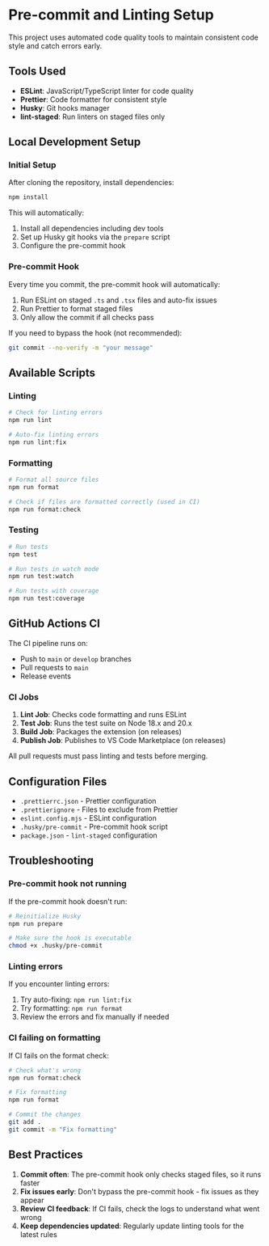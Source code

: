 # Pre-commit and Linting Setup

This project uses automated code quality tools to maintain consistent code style and catch errors early.

## Tools Used

- **ESLint**: JavaScript/TypeScript linter for code quality
- **Prettier**: Code formatter for consistent style
- **Husky**: Git hooks manager
- **lint-staged**: Run linters on staged files only

## Local Development Setup

### Initial Setup

After cloning the repository, install dependencies:

```bash
npm install
```

This will automatically:

1. Install all dependencies including dev tools
2. Set up Husky git hooks via the `prepare` script
3. Configure the pre-commit hook

### Pre-commit Hook

Every time you commit, the pre-commit hook will automatically:

1. Run ESLint on staged `.ts` and `.tsx` files and auto-fix issues
2. Run Prettier to format staged files
3. Only allow the commit if all checks pass

If you need to bypass the hook (not recommended):

```bash
git commit --no-verify -m "your message"
```

## Available Scripts

### Linting

```bash
# Check for linting errors
npm run lint

# Auto-fix linting errors
npm run lint:fix
```

### Formatting

```bash
# Format all source files
npm run format

# Check if files are formatted correctly (used in CI)
npm run format:check
```

### Testing

```bash
# Run tests
npm test

# Run tests in watch mode
npm run test:watch

# Run tests with coverage
npm run test:coverage
```

## GitHub Actions CI

The CI pipeline runs on:

- Push to `main` or `develop` branches
- Pull requests to `main`
- Release events

### CI Jobs

1. **Lint Job**: Checks code formatting and runs ESLint
2. **Test Job**: Runs the test suite on Node 18.x and 20.x
3. **Build Job**: Packages the extension (on releases)
4. **Publish Job**: Publishes to VS Code Marketplace (on releases)

All pull requests must pass linting and tests before merging.

## Configuration Files

- `.prettierrc.json` - Prettier configuration
- `.prettierignore` - Files to exclude from Prettier
- `eslint.config.mjs` - ESLint configuration
- `.husky/pre-commit` - Pre-commit hook script
- `package.json` - `lint-staged` configuration

## Troubleshooting

### Pre-commit hook not running

If the pre-commit hook doesn't run:

```bash
# Reinitialize Husky
npm run prepare

# Make sure the hook is executable
chmod +x .husky/pre-commit
```

### Linting errors

If you encounter linting errors:

1. Try auto-fixing: `npm run lint:fix`
2. Try formatting: `npm run format`
3. Review the errors and fix manually if needed

### CI failing on formatting

If CI fails on the format check:

```bash
# Check what's wrong
npm run format:check

# Fix formatting
npm run format

# Commit the changes
git add .
git commit -m "Fix formatting"
```

## Best Practices

1. **Commit often**: The pre-commit hook only checks staged files, so it runs faster
2. **Fix issues early**: Don't bypass the pre-commit hook - fix issues as they appear
3. **Review CI feedback**: If CI fails, check the logs to understand what went wrong
4. **Keep dependencies updated**: Regularly update linting tools for the latest rules
